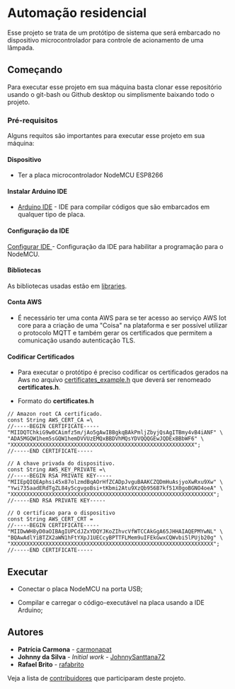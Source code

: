 # Automação residencial

Esse projeto se trata de um protótipo de sistema que será embarcado no dispositivo microcontrolador para controle de acionamento de uma lâmpada.

## Começando

Para executar esse projeto em sua máquina basta clonar esse repositório usando o git-bash ou Github desktop ou simplismente baixando todo o projeto. 


### Pré-requisitos

Alguns requitos são importantes para executar esse projeto em sua máquina:

#### Dispositivo

* Ter a placa microcontrolador NodeMCU ESP8266

#### Instalar Arduino IDE

* [Arduino IDE](https://www.arduino.cc/en/software) - IDE para compilar códigos que são embarcados em qualquer tipo de placa.

#### Configuração da IDE

[Configurar IDE ](https://create.arduino.cc/projecthub/electropeak/getting-started-w-nodemcu-esp8266-on-arduino-ide-28184f) - Configuração da IDE para habilitar a programação para o NodeMCU.

#### Bibliotecas

As bibliotecas usadas estão em [libraries](https://github.com/JohnnySanttana72/Problema-2-SD/tree/main/libraries).

#### Conta AWS

* É necessário ter uma conta AWS para se ter acesso ao serviço AWS Iot core para a criação de uma "Coisa" na plataforma e ser possível utilizar o protocolo MQTT e também gerar os certificados que permitem a comunicação usando autenticação TLS. 

#### Codificar Certificados

* Para executar o protótipo é preciso codificar os certificados gerados na Aws no arquivo [certificates_example.h](https://github.com/JohnnySanttana72/Problema-2-SD/blob/main/wifi/certificates_example.h) que deverá ser renomeado **certificates.h**.

* Formato do **certificates.h**

```
// Amazon root CA certificado.
const String AWS_CERT_CA =\
//-----BEGIN CERTIFICATE-----
"MIIDQTChkiG9w0CAimfz5m/jAo5gAwIBBgkqBAkPmljZbyjQsAgITBmy4vB4iANF" \
"ADA5MGQW1hem5sGQW1hemDVVUzEMQxBBDVhMQsYDVQQQGEwJQDExBBbWF6" \
"XXXXXXXXXXXXXXXXXXXXXXXXXXXXXXXXXXXXXXXXXXXXXXXXXXXXXXXXXX";
//-----END CERTIFICATE-----

// A chave privada do dispositivo.
const String AWS_KEY_PRIVATE =\
//-----BEGIN RSA PRIVATE KEY-----
"MIIEpQIQEAphsi45x87olzmdBqAOrHfZCADpJvguBAAKCZQDmHuAsjyoXwRxu9Xw" \
"Ywi735aadERdTgZL84y5cgvgoBsi+tKbmi2Atu9XzQb956B7kf51X0goBGNO4oeA" \
"XXXXXXXXXXXXXXXXXXXXXXXXXXXXXXXXXXXXXXXXXXXXXXXXXXXXXXXXXXXXXXXX";
//-----END RSA PRIVATE KEY-----

// O certificao para o dispositivo
const String AWS_CERT_CRT = 
//-----BEGIN CERTIFICATE-----
"MIIDwWH8yD0aOIBAgIUPCdJZxYDQYJKoZIhvcVfWTCCAkGgA65JHHAIAQEPMYwNL" \
"BQAwAdlYiBTZX2aWN1hFtYXpJ1UECcyBPTTFLMem9uIFEkGwxCQWvbi5lPUjb20g" \
"XXXXXXXXXXXXXXXXXXXXXXXXXXXXXXXXXXXXXXXXXXXXXXXXXXXXXXXXXXXXXXXX";
//-----END CERTIFICATE-----
```

## Executar

* Conectar o placa NodeMCU na porta USB;

* Compilar e carregar o código-executável na placa usando a IDE Arduino;

## Autores

* **Patrícia Carmona** - [carmonapat](https://github.com/carmonapat)
* **Johnny da Silva** - *Initial work* - [JohnnySanttana72](https://github.com/JohnnySanttana72)
* **Rafael Brito** - [rafabrito](https://github.com/rafabrito)

Veja a lista de [contribuidores](https://github.com/JohnnySanttana72/Problema-2-SD/graphs/contributors) que participaram deste projeto.


